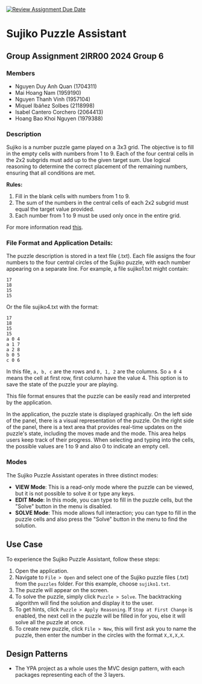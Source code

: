 [![Review Assignment Due Date](https://classroom.github.com/assets/deadline-readme-button-24ddc0f5d75046c5622901739e7c5dd533143b0c8e959d652212380cedb1ea36.svg)](https://classroom.github.com/a/_p0yNlNQ)

# Sujiko Puzzle Assistant

## Group Assignment 2IRR00 2024 Group 6

### Members
- Nguyen Duy Anh Quan (1704311)
- Mai Hoang Nam (1959190)
- Nguyen Thanh Vinh (1957104)
- Miquel Ibáñez Solbes (2118998)
- Isabel Cantero Corchero (2064413)
- Hoang Bao Khoi Nguyen (1979388)

### Description
Sujiko is a number puzzle game played on a 3x3 grid. The objective is to fill 
in the empty cells with numbers from 1 to 9. Each of the four central cells in 
the 2x2 subgrids must add up to the given target sum. 
Use logical reasoning to determine the correct placement of the remaining 
numbers, ensuring that all conditions are met.

**Rules:**
1. Fill in the blank cells with numbers from 1 to 9.
2. The sum of the numbers in the central cells of each 2x2 subgrid must equal the target value provided.
3. Each number from 1 to 9 must be used only once in the entire grid.

For more information read [this](https://en.wikipedia.org/wiki/Sujiko).

### File Format and Application Details:
The puzzle description is stored in a text file (.txt). Each file assigns the 
four numbers to the four central circles of the Sujiko puzzle, with each number 
appearing on a separate line. For example, a file sujiko1.txt might contain:
```
17
18
15
15
```

Or the file sujiko4.txt with the format:
```
17
18
15
15
a 0 4
a 1 7
a 2 8
b 0 5
c 0 6
```
In this file, `a, b, c` are the rows and `0, 1, 2` are the columns. So `a 0 4` means the cell at first row, first column have the value 4. This option is to save the state of the puzzle your are playing.

This file format ensures that the puzzle can be easily read and interpreted 
by the application.

In the application, the puzzle state is displayed graphically. 
On the left side of the panel, there is a visual representation of the puzzle.
On the right side of the panel, there is a text area that provides real-time 
updates on the puzzle's state, including the moves made and the mode.
This area helps users keep track of their progress.
When selecting and typing into the cells, the possible values are 
1 to 9 and also 0 to indicate an empty cell.

### Modes
The Sujiko Puzzle Assistant operates in three distinct modes:
- **VIEW Mode**: This is a read-only mode where the puzzle can be viewed, 
    but it is not possible to solve it or type any keys.
- **EDIT Mode**: In this mode, you can type to fill in the puzzle cells, 
    but the "Solve" button in the menu is disabled.
- **SOLVE Mode**: This mode allows full interaction; you can type to fill 
    in the puzzle cells and also press the "Solve" button in the menu 
    to find the solution.

## Use Case
To experience the Sujiko Puzzle Assistant, follow these steps:
1. Open the application.
2. Navigate to `File > Open` and select one of the Sujiko puzzle files (.txt) 
    from the `puzzles` folder. For this example, choose `sujiko1.txt`.
3. The puzzle will appear on the screen.
4. To solve the puzzle, simply click `Puzzle > Solve`. The backtracking 
    algorithm will find the solution and display it to the user.
5. To get hints, click `Puzzle > Apply Reasoning`. If `Stop at First Change` is enabled, the next cell in the puzzle will be filled in for you, else it will solve all the puzzle at once.
6. To create new puzzle, click `File > New`, this will first ask you to name the puzzle, then enter the number in the circles with the format `X,X,X,X`.

## Design Patterns
- The YPA project as a whole uses the MVC design pattern, with each packages representing each of the 3 layers.
